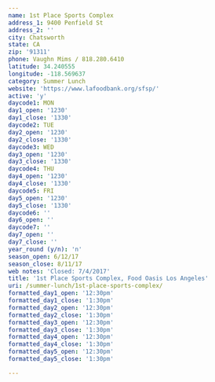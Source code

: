```yaml
---
name: 1st Place Sports Complex
address_1: 9400 Penfield St
address_2: ''
city: Chatsworth
state: CA
zip: '91311'
phone: Vaughn Mims / 818.280.6410
latitude: 34.240555
longitude: -118.569637
category: Summer Lunch
website: 'https://www.lafoodbank.org/sfsp/'
active: 'y'
daycode1: MON
day1_open: '1230'
day1_close: '1330'
daycode2: TUE
day2_open: '1230'
day2_close: '1330'
daycode3: WED
day3_open: '1230'
day3_close: '1330'
daycode4: THU
day4_open: '1230'
day4_close: '1330'
daycode5: FRI
day5_open: '1230'
day5_close: '1330'
daycode6: ''
day6_open: ''
daycode7: ''
day7_open: ''
day7_close: ''
year_round (y/n): 'n'
season_open: 6/12/17
season_close: 8/11/17
web notes: 'Closed: 7/4/2017'
title: '1st Place Sports Complex, Food Oasis Los Angeles'
uri: /summer-lunch/1st-place-sports-complex/
formatted_day1_open: '12:30pm'
formatted_day1_close: '1:30pm'
formatted_day2_open: '12:30pm'
formatted_day2_close: '1:30pm'
formatted_day3_open: '12:30pm'
formatted_day3_close: '1:30pm'
formatted_day4_open: '12:30pm'
formatted_day4_close: '1:30pm'
formatted_day5_open: '12:30pm'
formatted_day5_close: '1:30pm'

---
```



